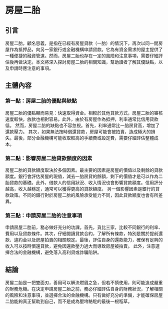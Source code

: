 # 房屋二胎

## 引言

房屋二胎，顧名思義，是指在已經有房屋貸款（一胎）的情況下，再次以同一間房屋作為抵押品，向另一家銀行或金融機構申請貸款。它為有資金需求的屋主提供了一種便捷的融資管道。然而，房屋二胎也存在一定的風險和注意事項，需要仔細評估後再做決定。本文將深入探討房屋二胎的相關知識，幫助讀者了解其優缺點，以及申請時應注意的事項。

## 主體內容

### 第一點：房屋二胎的優點與缺點

房屋二胎的優點顯而易見：快速取得資金。相較於其他貸款方式，房屋二胎的審核速度較快，放款也相對容易。此外，由於有房屋作為抵押，利率通常比信用貸款低。 然而，房屋二胎的缺點也不容忽視。首先，利率通常比一胎房貸高，增加了還款壓力。 其次，如果無法按時償還貸款，房屋可能會被拍賣，造成極大的損失。最後，部分金融機構可能收取較高的手續費或設定費，需要仔細評估整體成本。

### 第二點：影響房屋二胎貸款額度的因素

房屋二胎的貸款額度取決於多個因素。最主要的因素是房屋的價值以及剩餘的貸款額度。銀行會評估房屋的現值，減去一胎房貸的餘額，剩下的價值才是可以作為二胎貸款的基礎。此外，借款人的信用狀況、收入情況也會影響貸款額度。信用評分越高，收入越穩定，通常可以獲得更高的貸款額度。 另一個影響因素是銀行的貸款政策。不同的銀行對於房屋二胎的風險承受能力不同，因此貸款額度也會有所差異。

### 第三點：申請房屋二胎的注意事項

申請房屋二胎前，務必做好充分的功課。首先，貨比三家，比較不同銀行的利率、費用以及貸款條件。其次，仔細閱讀貸款合約，了解所有條款，特別是關於提前還款、違約金以及房屋拍賣的相關規定。最後，評估自身的還款能力，確保有足夠的收入可以按時償還貸款，避免因還款壓力過大而導致房屋被拍賣。 此外，注意選擇合法的金融機構，避免落入高利貸或詐騙陷阱。

## 結論

房屋二胎是一把雙面刃，善用可以解決燃眉之急，但若不慎使用，則可能造成嚴重的財務危機。在決定申請房屋二胎之前，務必仔細評估自身的財務狀況，了解相關的風險和注意事項，並選擇合法的金融機構。只有做好充分的準備，才能確保房屋二胎能夠真正幫助到自己，而不是成為壓垮駱駝的最後一根稻草。
